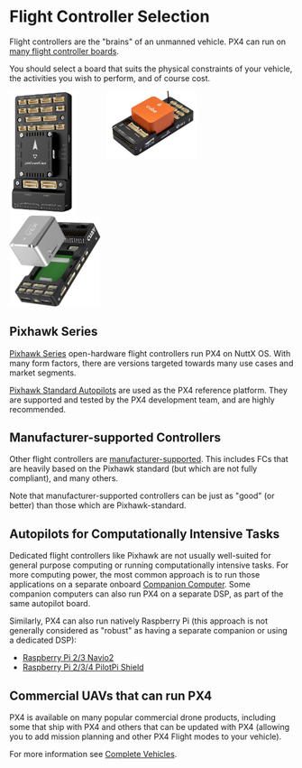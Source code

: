 # Flight Controller Selection

Flight controllers are the "brains" of an unmanned vehicle.
PX4 can run on [many flight controller boards](../flight_controller/index.md).

You should select a board that suits the physical constraints of your vehicle, the activities you wish to perform, and of course cost.

<div style="column-count: 3; column-gap: 10px;">
<img src="../../assets/flight_controller/pixhawk6x/pixhawk6x_hero_upright.png" width="120px" title="Holybro Pixhawk6X">
<img src="../../assets/flight_controller/cuav_pixhawk_v6x/pixhawk_v6x.jpg" width="180px" title="CUAV Pixhawk 6X" >
<img src="../../assets/flight_controller/cube/orange/cube_orange_hero.jpg" width="200px" title="CubePilot Cube Orange" />
</div>

## Pixhawk Series

[Pixhawk Series](../flight_controller/pixhawk_series.md) open-hardware flight controllers run PX4 on NuttX OS.
With many form factors, there are versions targeted towards many use cases and market segments.

[Pixhawk Standard Autopilots](../flight_controller/autopilot_pixhawk_standard.md) are used as the PX4 reference platform.
They are supported and tested by the PX4 development team, and are highly recommended.

## Manufacturer-supported Controllers

Other flight controllers are [manufacturer-supported](../flight_controller/autopilot_manufacturer_supported.md).
This includes FCs that are heavily based on the Pixhawk standard (but which are not fully compliant), and many others.

Note that manufacturer-supported controllers can be just as "good" (or better) than those which are Pixhawk-standard.

## Autopilots for Computationally Intensive Tasks

Dedicated flight controllers like Pixhawk are not usually well-suited for general purpose computing or running computationally intensive tasks.
For more computing power, the most common approach is to run those applications on a separate onboard [Companion Computer](../companion_computer/index.md).
Some companion computers can also run PX4 on a separate DSP, as part of the same autopilot board.

Similarly, PX4 can also run natively Raspberry Pi (this approach is not generally considered as "robust" as having a separate companion or using a dedicated DSP):

- [Raspberry Pi 2/3 Navio2](../flight_controller/raspberry_pi_navio2.md)
- [Raspberry Pi 2/3/4 PilotPi Shield](../flight_controller/raspberry_pi_pilotpi.md)


## Commercial UAVs that can run PX4

PX4 is available on many popular commercial drone products, including some that ship with PX4 and others that can be updated with PX4 (allowing you to add mission planning and other PX4 Flight modes to your vehicle).

For more information see [Complete Vehicles](../complete_vehicles/index.md).

